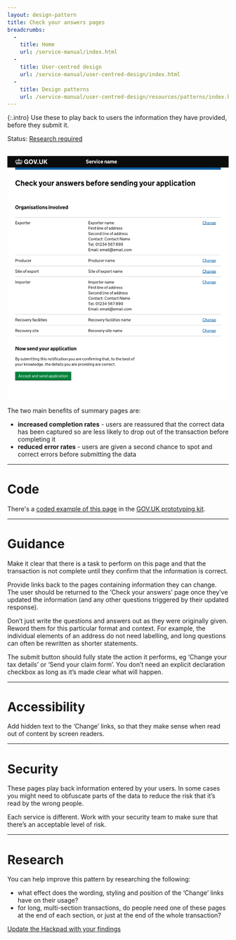 ```yaml
---
layout: design-pattern
title: Check your answers pages
breadcrumbs:
  -
    title: Home
    url: /service-manual/index.html
  -
    title: User-centred design
    url: /service-manual/user-centred-design/index.html
  -
    title: Design patterns
    url: /service-manual/user-centred-design/resources/patterns/index.html
---
```


{:.intro}
Use these to play back to users the information they have provided, before they submit it.

Status: [Research required](#research)

<br>

<div class="example">
  <a href="http://govuk-prototype-kit.herokuapp.com/examples/check-your-answers-page">
    <img src="/service-manual/assets/images/design-patterns/check-your-answers-page.png" alt="An example of a check your answers page">
  </a>
</div>

The two main benefits of summary pages are:

* **increased completion rates** - users are reassured that the correct data has been captured so are less likely
to drop out of the transaction before completing it
* **reduced error rates** - users are given a second chance to spot and correct errors before submitting the data


---

# Code

There's a [coded example of this page](http://govuk-prototype-kit.herokuapp.com/examples/check-your-answers-page) in the [GOV.UK prototyping kit](https://github.com/alphagov/govuk_prototype_kit).


---

# Guidance

Make it clear that there is a task to perform on this page and that the transaction is not complete until they confirm that the information is correct.

Provide links back to the pages containing information they can change. The user should be returned to the ‘Check your answers’ page once they’ve updated the information (and any other questions triggered by their updated response).

Don’t just write the questions and answers out as they were originally given. Reword them for this particular format and context. For example, the individual elements of an address do not need labelling, and long questions can often be rewritten as shorter statements.

The submit button should fully state the action it performs, eg ‘Change your tax details’ or ‘Send your claim form’. You don’t need an explicit declaration checkbox as long as it’s made clear what will happen.


---

# Accessibility

Add hidden text to the ‘Change’ links, so that they make sense when read out of content by screen readers.


---

# Security

These pages play back information entered by your users. In some cases you might need to obfuscate parts of the data to reduce the risk that it’s read by the wrong people.

Each service is different. Work with your security team to make sure that there’s an acceptable level of risk.


---

# Research

You can help improve this pattern by researching the following:

- what effect does the wording, styling and position of the ‘Change’ links have on their usage?
- for long, multi-section transactions, do people need one of these pages at the end of each section, or just at the end of the whole transaction?

[Update the Hackpad with your findings](https://designpatterns.hackpad.com/Check-Your-Answers-page-2DSpTH9J0wU)

